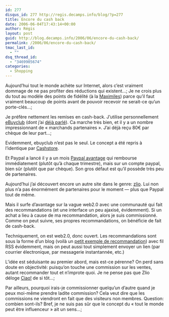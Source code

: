 ```yaml
---
id: 277
disqus_id: 277 http://regis.decamps.info/blog/?p=277
title: Encore du cash back
date: 2006-06-04T17:43:14+00:00
author: Régis
layout: post
guid: http://blog.decamps.info/2006/06/encore-du-cash-back/
permalink: /2006/06/encore-du-cash-back/
tmac_last_id:
  - ""
dsq_thread_id:
  - "3469905674"
categories:
  - Shopping
---
```

Aujourd’hui tout le monde achète sur Internet, alors c’est vraiment dommage de ne pas profiter des réductions qui existent…; Je ne crois plus du tout au modèle des points de fidélité (à la [Maximiles](http://www.maximiles.com/index.php?LIEN=send_parrainage/mail/inscription&m=cmVnaXMuZGVjYW1wc0BnbWFpbC5jb20=)) parce qu’il faut vraiment beaucoup de points avant de pouvoir recevoir ne serait-ce qu’un porte-clés…;

Je préfère nettement les remises en cash-back. J’utilise personnellement [eBuyclub](http://www.ebuyclub.com/Accueil.jsp?parrain=decampsr) (dont j’ai [déjà parlé](http://blog.decamps.info/2005/08/du-cash-back-sur-vos-achats/)). Ca marche très bien, et il y a un nombre impressionnant de « marchands partenaires ». J’ai déjà reçu 80€ par chèque de leur part…;
  
Evidemment, ebuyclub n’est pas le seul. Le concept a été repris à l’identique par [Cashstore](http://www.cashstore.fr/).

Et Paypal a lancé il y a un mois [Paypal avantage](http://www.programmeavantage.com/paypal/Welcome.do) qui rembourse immédiatement (plutôt qu’à chaque trimestre), mais sur un compte paypal, bien sûr (plutôt que par chèque). Son gros défaut est qu’il possède très peu de partenaires.

Aujourd’hui j’ai découvert encore un autre site dans le genre: [zlio](http://www.zlio.com/). Lui non plus n’a pas énormément de partenaires pour le moment &#8212; plus que Paypal tout de même.

Mais il surfe d’avantage sur la vague web2.0 avec une communauté qui fait des recommandations (et une interface un peu ajaxisé, évidemment). Si un achat a lieu à cause de ma recommandation, alors je suis commissionné. Comme on peut suivre, ses propres recommandations, on bénéficie de fait de cash-back.

Techniquement, on est web2.0, donc ouvert. Les recommandations sont sous la forme d’un blog (voilà un [petit exemple de recommandation](http://decamps.zlio.com/DVD-VHS-p1194192-Fawlty-Towers-The-Complete-Series-1.html)) avec fil RSS évidemment, mais on peut aussi tout simplement envoyer un lien (par courrier électronique, par messagerie instantannée, etc.)

L’idée est séduisante au premier abord, mais est-ce pérenne? On perd sans doute en objectivité: puisqu’on touche une commission sur les ventes, autant recommander tout et n’improte quoi. Je ne pense pas que Zlio déloge [Ciao!](http://www.ciao.fr/reg.php?AffiliateId=15874) de si tôt…;

Par ailleurs, pourquoi irais-je commissionner quelqu’un d’autre quand je peux moi-même prendre ladite commission? Cela veut dire que les commissions ne viendront en fait que des visiteurs non membres. Question: combien sont-ils? Bref, je ne suis pas sûr que le concept du « tout le monde peut être influenceur » ait un sens…;
